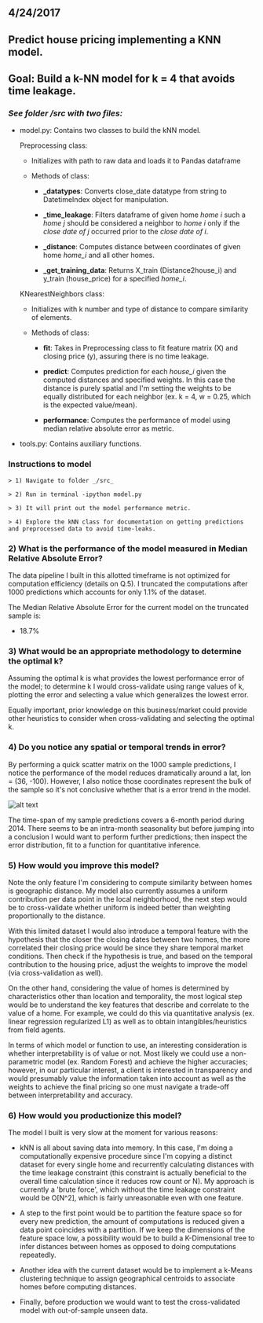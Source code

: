 ## 4/24/2017

## Predict house pricing implementing a KNN model.

## Goal: Build a k-NN model for k = 4 that avoids time leakage.

### _See folder /src with two files:_

- model.py: Contains two classes to build the kNN model.

  Preprocessing class:

  - Initializes with path to raw data and loads it to Pandas dataframe
  - Methods of class:

    - **_datatypes**: Converts close_date datatype from string to DatetimeIndex object for manipulation.

    - **_time_leakage**: Filters dataframe of given home _home i_ such a
                        _home j_ should be considered a neighbor to _home i_ only if
                        the _close date of j_ occurred prior to the _close date of i_.

    - **_distance**: Computes distance between coordinates of given home _home_i_ and all other homes.

    - **_get_training_data**: Returns X_train (Distance2house_i) and y_train (house_price) for a specified _home_i_.

  KNearestNeighbors class:

  - Initializes with k number and type of distance to compare similarity of elements.
  - Methods of class:

    - **fit**: Takes in Preprocessing class to fit feature matrix (X) and closing price (y),
                assuring there is no time leakage.

    - **predict**: Computes prediction for each _house_i_ given the computed distances and specified weights.
                  In this case the distance is purely spatial and I'm setting the weights to be equally distributed for each neighbor (ex. k = 4, w = 0.25, which is the expected value/mean).

    - **performance**: Computes the performance of model using median relative absolute error as metric.

- tools.py: Contains auxiliary functions.

### Instructions to model

    > 1) Navigate to folder _/src_

    > 2) Run in terminal -ipython model.py

    > 3) It will print out the model performance metric.

    > 4) Explore the kNN class for documentation on getting predictions and preprocessed data to avoid time-leaks.

### 2) What is the performance of the model measured in Median Relative Absolute Error?

  The data pipeline I built in this allotted timeframe is not optimized for computation efficiency (details on Q.5).
  I truncated the computations after 1000 predictions which accounts for only 1.1% of the dataset.

  The Median Relative Absolute Error for the current model on the truncated sample is:

  - 18.7%

### 3) What would be an appropriate methodology to determine the optimal k?

  Assuming the optimal k is what provides the lowest performance error of the model; to determine k I would cross-validate using range values of k, plotting the error and selecting a value which generalizes the lowest error.

  Equally important, prior knowledge on this business/market could provide other heuristics to consider when cross-validating and selecting the optimal k.

### 4) Do you notice any spatial or temporal trends in error?

  By performing a quick scatter matrix on the 1000 sample predictions, I notice the performance of the model reduces dramatically around a lat, lon = (36, -100). However, I also notice those coordinates represent the bulk of the sample so it's not conclusive whether that is a error trend in the model.

  ![alt text](https://github.com/felgueres/opendoor/blob/master/images/scatter_matrix.JPG)

  The time-span of my sample predictions covers a 6-month period during 2014. There seems to be an intra-month seasonality but before jumping into a conclusion I would want to perform further predictions; then inspect the error distribution, fit to a function for quantitative inference.

### 5) How would you improve this model?

Note the only feature I'm considering to compute similarity between homes is geographic distance.
My model also currently assumes a uniform contribution per data point in the local neighborhood, the next step would be to cross-validate whether uniform is indeed better than weighting proportionally to the distance.

With this limited dataset I would also introduce a temporal feature with the hypothesis that the closer the closing dates between two homes, the more correlated their closing price would be since they share temporal market conditions.
Then check if the hypothesis is true, and based on the temporal contribution to the housing price, adjust the weights to improve the model (via cross-validation as well).

On the other hand, considering the value of homes is determined by characteristics other than location and temporality, the most logical step would be to understand the key features that describe and correlate to the value of a home. For example, we could do this via quantitative analysis (ex. linear regression regularized L1) as well as to obtain intangibles/heuristics from field agents.

In terms of which model or function to use, an interesting consideration is whether interpretability is of value or not. Most likely we could use a non-parametric model (ex. Random Forest) and achieve the higher accuracies; however, in our particular interest, a client is interested in transparency and would presumably value the information taken into account as well as the weights to achieve the final pricing so one must navigate a trade-off between interpretability and accuracy.

### 6) How would you productionize this model?

The model I built is very slow at the moment for various reasons:

- kNN is all about saving data into memory. In this case, I'm doing a computationally expensive procedure since I'm copying a distinct dataset for every single home and recurrently calculating distances with the time leakage constraint (this constraint is actually beneficial to the overall time calculation since it reduces row count or N).
My approach is currently a 'brute force', which without the time leakage constraint would be O[N^2], which is fairly unreasonable even with one feature.

- A step to the first point would be to partition the feature space so for every new prediction, the amount of computations is reduced given a data point coincides with a partition. If we keep the dimensions of the feature space low, a possibility would be to build a K-Dimensional tree to infer distances between homes as opposed to doing computations repeatedly.

-  Another idea with the current dataset would be to implement a k-Means clustering technique to assign geographical centroids to associate homes before computing distances.

- Finally, before production we would want to test the cross-validated model with out-of-sample unseen data.
